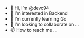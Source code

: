 - 👋 Hi, I’m @devc94
- 👀 I’m interested in Backend
- 🌱 I’m currently learning Go
- 💞️ I’m looking to collaborate on ...
- 📫 How to reach me ...

<!---
devc94/devc94 is a ✨ special ✨ repository because its `README.md` (this file) appears on your GitHub profile.
You can click the Preview link to take a look at your changes.
--->
